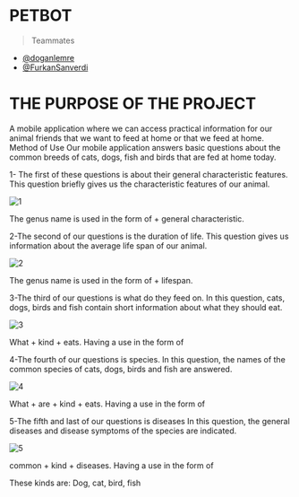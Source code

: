 # PETBOT

> Teammates
 - [@doganlemre](https://github.com/doganlemre)
 - [@FurkanSanverdi](https://github.com/FurkanSanverdi)



# THE PURPOSE OF THE PROJECT
A mobile application where we can access practical information for our animal friends that we want to feed at home or that we feed at home.
Method of Use
Our mobile application answers basic questions about the common breeds of cats, dogs, fish and birds that are fed at home today.

1- The first of these questions is about their general characteristic features.
This question briefly gives us the characteristic features of our animal.

![1](https://github.com/Yido1007/Petbot/assets/90920588/3aada9ef-dd01-452c-8dcd-ef6b0ff4a17d)

The genus name is used in the form of + general characteristic.

2-The second of our questions is the duration of life.
This question gives us information about the average life span of our animal.

![2](https://github.com/Yido1007/Petbot/assets/90920588/36869f26-554a-4f4c-a8c7-4fbc45761fdc)

The genus name is used in the form of + lifespan.

3-The third of our questions is what do they feed on.
In this question, cats, dogs, birds and fish contain short information about what they should eat.

![3](https://github.com/Yido1007/Petbot/assets/90920588/81615709-4e0e-45dc-8157-66f381565636)

What + kind + eats.  Having a use in the form of

4-The fourth of our questions is species.
In this question, the names of the common species of cats, dogs, birds and fish are answered.

![4](https://github.com/Yido1007/Petbot/assets/90920588/22bd8372-92ab-41af-b62a-0d8583fd9917)

What + are  + kind + eats. Having a use in the form of

5-The fifth and last of our questions is diseases
In this question, the general diseases and disease symptoms of the species are indicated.

![5](https://github.com/Yido1007/Petbot/assets/90920588/616c2f99-1179-49b4-8b66-d87b60dd9394)

common + kind + diseases. Having a use in the form of

These kinds are: Dog, cat, bird, fish
